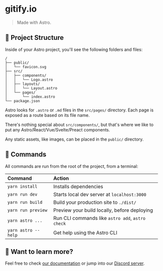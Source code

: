 # gitify.io

> Made with Astro.

## 🚀 Project Structure

Inside of your Astro project, you'll see the following folders and files:

```
/
├── public/
│   └── favicon.svg
├── src/
│   ├── components/
│   │   └── Logo.astro
│   ├── layouts/
│   │   └── Layout.astro
│   └── pages/
│       └── index.astro
└── package.json
```

Astro looks for `.astro` or `.md` files in the `src/pages/` directory. Each page is exposed as a route based on its file name.

There's nothing special about `src/components/`, but that's where we like to put any Astro/React/Vue/Svelte/Preact components.

Any static assets, like images, can be placed in the `public/` directory.

## 🧞 Commands

All commands are run from the root of the project, from a terminal:

| Command             | Action                                           |
| :------------------ | :----------------------------------------------- |
| `yarn install`      | Installs dependencies                            |
| `yarn run dev`      | Starts local dev server at `localhost:3000`      |
| `yarn run build`    | Build your production site to `./dist/`          |
| `yarn run preview`  | Preview your build locally, before deploying     |
| `yarn astro ...`    | Run CLI commands like `astro add`, `astro check` |
| `yarn astro --help` | Get help using the Astro CLI                     |

## 👀 Want to learn more?

Feel free to check [our documentation](https://docs.astro.build) or jump into our [Discord server](https://astro.build/chat).
